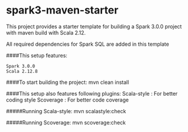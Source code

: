 # spark3-maven-starter
This project provides a starter template for building a Spark 3.0.0 project with maven build with Scala 2.12.

All required dependencies for Spark SQL are added in this template

####This setup features:

    Spark 3.0.0
    Scala 2.12.8
    
####To start building the project:
    mvn clean install
    
####This setup also features following plugins:
    Scala-style : For better coding style
    Scoverage   : For better code coverage
    
#####Running Scala-style:
    mvn scalastyle:check
    
#####Running Scoverage:
    mvn scoverage:check